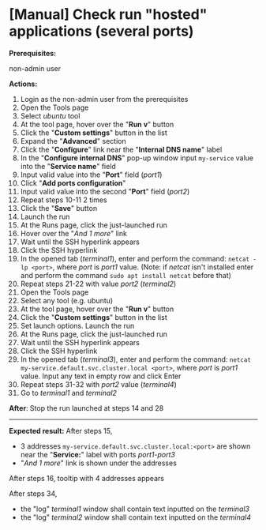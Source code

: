 # [Manual] Check run "hosted" applications (several ports)
**Prerequisites:**

non-admin user

**Actions:**

1. Login as the non-admin user from the prerequisites
2. Open the Tools page
3. Select _ubuntu_ tool
4. At the tool page, hover over the "**Run v**" button
5. Click the "**Custom settings**" button in the list
6. Expand the "**Advanced**" section
7. Click the "**Configure**" link near the "**Internal DNS name**" label
8. In the "**Configure internal DNS**" pop-up window input `my-service` value into the "**Service name**" field
9. Input valid value into the "**Port**" field (_port1_)
10. Click "**Add ports configuration**"
11. Input valid value into the second "**Port**" field (_port2_)
12. Repeat steps 10-11 2 times
13. Click the "**Save**" button
14. Launch the run
15. At the Runs page, click the just-launched run
16. Hover over the "_And 1 more_" link
17. Wait until the SSH hyperlink appears
21. Click the SSH hyperlink
22. In the opened tab (_terminal1_), enter and perform the command: `netcat -lp <port>`, where _port_ is _port1_ value.  (Note: if _netcat_ isn't installed enter and perform the command `sudo apt install netcat` before that)
23. Repeat steps 21-22 with value _port2_ (_terminal2_)
24. Open the Tools page
25. Select any tool (e.g. ubuntu)
26. At the tool page, hover over the "**Run v**" button
27. Click the "**Custom settings**" button in the list
28. Set launch options. Launch the run
29. At the Runs page, click the just-launched run
30. Wait until the SSH hyperlink appears
31. Click the SSH hyperlink
32. In the opened tab (_terminal3_), enter and perform the command:
`netcat my-service.default.svc.cluster.local <port>`, where _port_ is _port1_ value. Input any text in empty row and click Enter
33. Repeat steps 31-32 with _port2_ value (_terminal4_)
34. Go to _terminal1_ and _terminal2_

**After**:
Stop the run launched at steps 14 and 28

***
**Expected result:**
After steps 15,
- 3 addresses `my-service.default.svc.cluster.local:<port>` are shown near the "**Service:**" label with ports _port1_-_port3_
- "_And 1 more_" link is shown under the addresses

After steps 16, tooltip with 4 addresses appears

After steps 34,
- the "log" _terminal1_ window shall contain text inputted on the _terminal3_
- the "log" _terminal2_ window shall contain text inputted on the _terminal4_
